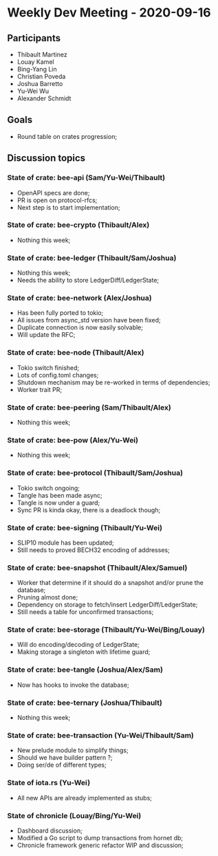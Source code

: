 # Weekly Dev Meeting - 2020-09-16

## Participants

- Thibault Martinez
- Louay Kamel
- Bing-Yang Lin
- Christian Poveda
- Joshua Barretto
- Yu-Wei Wu
- Alexander Schmidt

## Goals

- Round table on crates progression;

## Discussion topics

### State of crate: bee-api (Sam/Yu-Wei/Thibault)

- OpenAPI specs are done;
- PR is open on protocol-rfcs;
- Next step is to start implementation;

### State of crate: bee-crypto (Thibault/Alex)

- Nothing this week;

### State of crate: bee-ledger (Thibault/Sam/Joshua)

- Nothing this week;
- Needs the ability to store LedgerDiff/LedgerState;

### State of crate: bee-network (Alex/Joshua)

- Has been fully ported to tokio;
- All issues from async_std version have been fixed;
- Duplicate connection is now easily solvable;
- Will update the RFC;

### State of crate: bee-node (Thibault/Alex)

- Tokio switch finished;
- Lots of config.toml changes;
- Shutdown mechanism may be re-worked in terms of dependencies;
- Worker trait PR;

### State of crate: bee-peering (Sam/Thibault/Alex)

- Nothing this week;

### State of crate: bee-pow (Alex/Yu-Wei)

- Nothing this week;

### State of crate: bee-protocol (Thibault/Sam/Joshua)

- Tokio switch ongoing;
- Tangle has been made async;
- Tangle is now under a guard;
- Sync PR is kinda okay, there is a deadlock though;

### State of crate: bee-signing (Thibault/Yu-Wei)

- SLIP10 module has been updated;
- Still needs to proved BECH32 encoding of addresses;

### State of crate: bee-snapshot (Thibault/Alex/Samuel)

- Worker that determine if it should do a snapshot and/or prune the database;
- Pruning almost done;
- Dependency on storage to fetch/insert LedgerDiff/LedgerState;
- Still needs a table for unconfirmed transactions;

### State of crate: bee-storage (Thibault/Yu-Wei/Bing/Louay)

- Will do encoding/decoding of LedgerState;
- Making storage a singleton with lifetime guard;

### State of crate: bee-tangle (Joshua/Alex/Sam)

- Now has hooks to invoke the database;

### State of crate: bee-ternary (Joshua/Thibault)

- Nothing this week;

### State of crate: bee-transaction (Yu-Wei/Thibault/Sam)

- New prelude module to simplify things;
- Should we have builder pattern ?;
- Doing ser/de of different types;

### State of iota.rs (Yu-Wei)

- All new APIs are already implemented as stubs;

### State of chronicle (Louay/Bing/Yu-Wei)

- Dashboard discussion;
- Modified a Go script to dump transactions from hornet db;
- Chronicle framework generic refactor WIP and discussion;
